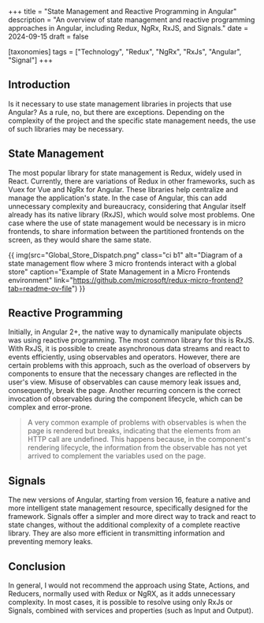 +++
title = "State Management and Reactive Programming in Angular"
description = "An overview of state management and reactive programming approaches in Angular, including Redux, NgRx, RxJS, and Signals."
date = 2024-09-15
draft = false

[taxonomies]
tags = ["Technology", "Redux", "NgRx", "RxJs", "Angular", "Signal"]
+++

## Introduction
Is it necessary to use state management libraries in projects that use Angular? As a rule, no, but there are exceptions. Depending on the complexity of the project and the specific state management needs, the use of such libraries may be necessary.

## State Management
The most popular library for state management is Redux, widely used in React. Currently, there are variations of Redux in other frameworks, such as Vuex for Vue and NgRx for Angular. These libraries help centralize and manage the application's state. In the case of Angular, this can add unnecessary complexity and bureaucracy, considering that Angular itself already has its native library (RxJS), which would solve most problems. One case where the use of state management would be necessary is in micro frontends, to share information between the partitioned frontends on the screen, as they would share the same state.

{{ img(src="Global_Store_Dispatch.png" class="ci b1" alt="Diagram of a state management flow where 3 micro frontends interact with a global store" caption="Example of State Management in a Micro Frontends environment" link="https://github.com/microsoft/redux-micro-frontend?tab=readme-ov-file") }}

## Reactive Programming
Initially, in Angular 2+, the native way to dynamically manipulate objects was using reactive programming. The most common library for this is RxJS. With RxJS, it is possible to create asynchronous data streams and react to events efficiently, using observables and operators. However, there are certain problems with this approach, such as the overload of observers by components to ensure that the necessary changes are reflected in the user's view. Misuse of observables can cause memory leak issues and, consequently, break the page. Another recurring concern is the correct invocation of observables during the component lifecycle, which can be complex and error-prone.

>A very common example of problems with observables is when the page is rendered but breaks, indicating that the elements from an HTTP call are undefined. This happens because, in the component's rendering lifecycle, the information from the observable has not yet arrived to complement the variables used on the page.

## Signals
The new versions of Angular, starting from version 16, feature a native and more intelligent state management resource, specifically designed for the framework. Signals offer a simpler and more direct way to track and react to state changes, without the additional complexity of a complete reactive library. They are also more efficient in transmitting information and preventing memory leaks.

## Conclusion
In general, I would not recommend the approach using State, Actions, and Reducers, normally used with Redux or NgRX, as it adds unnecessary complexity. In most cases, it is possible to resolve using only RxJs or Signals, combined with services and properties (such as Input and Output).
